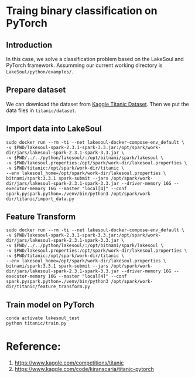# Traing binary classification on PyTorch
## Introduction
In this case, we solve a classification problem based on the LakeSoul and PyTorch framework. Assumming our current working directory is `LakeSoul/python/examples/`.

## Prepare dataset
We can download the dataset from [Kaggle Titanic Dataset](https://www.kaggle.com/competitions/titanic). Then we put the data files in `titanic/dataset`.

## Import data into LakeSoul
```shell
sudo docker run --rm -ti --net lakesoul-docker-compose-env_default \
-v $PWD/lakesoul-spark-2.3.1-spark-3.3.jar:/opt/spark/work-dir/jars/lakesoul-spark-2.3.1-spark-3.3.jar \
-v $PWD/../../python/lakesoul/:/opt/bitnami/spark/lakesoul \
-v $PWD/lakesoul.properties:/opt/spark/work-dir/lakesoul.properties \
-v $PWD/titanic:/opt/spark/work-dir/titanic \
--env lakesoul_home=/opt/spark/work-dir/lakesoul.properties \
bitnami/spark:3.3.1 spark-submit --jars /opt/spark/work-dir/jars/lakesoul-spark-2.3.1-spark-3.3.jar --driver-memory 16G --executor-memory 16G --master "local[4]" --conf spark.pyspark.python=./venv/bin/python3 /opt/spark/work-dir/titanic/import_data.py
```

## Feature Transform
```shell
sudo docker run --rm -ti --net lakesoul-docker-compose-env_default \
-v $PWD/lakesoul-spark-2.3.1-spark-3.3.jar:/opt/spark/work-dir/jars/lakesoul-spark-2.3.1-spark-3.3.jar \
-v $PWD/../../python/lakesoul/:/opt/bitnami/spark/lakesoul \
-v $PWD/lakesoul.properties:/opt/spark/work-dir/lakesoul.properties \
-v $PWD/titanic:/opt/spark/work-dir/titanic \
--env lakesoul_home=/opt/spark/work-dir/lakesoul.properties \
bitnami/spark:3.3.1 spark-submit --jars /opt/spark/work-dir/jars/lakesoul-spark-2.3.1-spark-3.3.jar --driver-memory 16G --executor-memory 16G --master "local[4]" --conf spark.pyspark.python=./venv/bin/python3 /opt/spark/work-dir/titanic/feature_transform.py
```

## Train model on PyTorch
``` shell
conda activate lakesoul_test
python titanic/train.py
```

# Reference:
1. https://www.kaggle.com/competitions/titanic
2. https://www.kaggle.com/code/kiranscaria/titanic-pytorch
